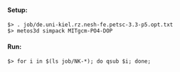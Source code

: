 #### Setup:

    $> . job/de.uni-kiel.rz.nesh-fe.petsc-3.3-p5.opt.txt
    $> metos3d simpack MITgcm-PO4-DOP

#### Run:

    $> for i in $(ls job/NK-*); do qsub $i; done;
